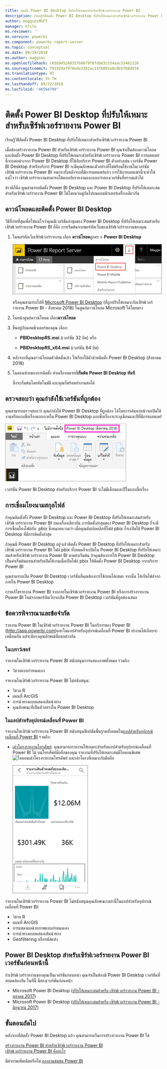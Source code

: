 ```yaml
---
title: ติดตั้ง Power BI Desktop ที่ปรับให้เหมาะสำหรับเซิร์ฟเวอร์รายงาน Power BI
description: เรียนรู้วิธีติดตั้ง Power BI Desktop ที่ปรับให้เหมาะสำหรับเซิร์ฟเวอร์รายงาน Power BI
author: maggiesMSFT
manager: kfile
ms.reviewer: ''
ms.service: powerbi
ms.component: powerbi-report-server
ms.topic: conceptual
ms.date: 09/19/2018
ms.author: maggies
ms.openlocfilehash: c65b945260357b0679f8fdb83c534aac53481126
ms.sourcegitcommit: 70192daf070ede3382ac13f6001e0c8b5fb8d934
ms.translationtype: HT
ms.contentlocale: th-TH
ms.lasthandoff: 09/22/2018
ms.locfileid: "46564796"
---
```

# <a name="install-power-bi-desktop-optimized-for-power-bi-report-server"></a>ติดตั้ง Power BI Desktop ที่ปรับให้เหมาะสำหรับเซิร์ฟเวอร์รายงาน Power BI
เรียนรู้วิธีติดตั้ง Power BI Desktop ที่ปรับให้เหมาะสำหรับเซิร์ฟเวอร์รายงาน Power BI

เมื่อต้องสร้างรายงาน Power BI สำหรับเซิร์ฟเวอร์รายงาน Power BI คุณจำเป็นต้องดาวน์โหลดและติดตั้ง Power BI Desktop ที่ปรับให้เหมาะสำหรับเซิร์ฟเวอร์รายงาน Power BI การเผยแพร่นี้จะแตกต่างจาก Power BI Desktop ที่ใช้กับบริการ Power BI ตัวอย่างเช่น เวอร์ชัน Power BI Desktop สำหรับบริการ Power BI จะมีคุณลักษณะตัวอย่างที่ไม่พร้อมใช้งานในเวอร์ชันเซิร์ฟเวอร์รายงาน Power BI จนกระทั่งหลังจากที่มีการเผยแพร่แล้ว การใช้การเผยแพรนี้จะทำให้แน่ใจว่า เซิร์ฟเวอร์รายงานสามารถโต้ตอบกับรายงานและแบบจำลองเวอร์ชันที่ทราบแล้วได้ 

ข่าวดีก็คือ คุุณสามารถติดตั้ง Power BI Desktop และ Power BI Desktop ที่ปรับให้เหมาะสมสำหรับเซิร์ฟเวอร์รายงาน Power BI ได้โดยควบคู่กันไปบนคอมพิวเตอร์เครื่องเดียวกัน

## <a name="download-and-install-power-bi-desktop"></a>ดาวน์โหลดและติดตั้ง Power BI Desktop

วิธีที่ง่ายที่สุดเพื่อให้แน่ใจว่าคุณมีเวอร์ชันล่าสุดของ Power BI Desktop ที่ปรับให้เหมาะสมสำหรับเซิร์ฟเวอร์รายงาน Power BI ก็คือ การเริ่มต้นจากพอร์ทัลเว็บของเซิร์ฟเวอร์รายงานของคุณ

1. ในพอร์ทัลเว็บเซิร์ฟเวอร์รายงาน เลือก **ดาวน์โหลด**ลูกศร > **Power BI Desktop**

    ![ดาวน์โหลด Power BI Desktop จากพอร์ทัลของเว็บ](media/install-powerbi-desktop/report-server-download-web-portal.png)

    หรือคุณสามารถไปที่ [Microsoft Power BI Desktop](https://www.microsoft.com/en-us/download/details.aspx?id=57271) (ที่ถูกปรับให้เหมาะกับเซิร์ฟเวอร์รายงาน Power BI - สิงหาคม 2018) ในศูนย์ดาวน์โหลด Microsoft ได้โดยตรง

2. ในหน้าศูนย์ดาวน์โหลด เลือก**ดาวน์โหลด**

3. ขึ้นอยู่กับคอมพิวเตอร์ของคุณ เลือก: 

    - **PBIDesktopRS.msi** (เวอร์ชัน 32 บิต) หรือ

    - **PBIDesktopRS_x64.msi** (เวอร์ชัน 64 บิต)

1. หลังจากที่คุณดาวน์โหลดตัวติดตั้งแล้ว ให้เรียกใช้ตัวช่วยติดตั้ง Power BI Desktop (สิงหาคม 2018)

2. ในตอนท้ายของการติดตั้ง ทำเครื่องหมายที่**เริ่มต้น Power BI Desktop ทันที**
   
    ซึ่งจะเริ่มต้นโดยอัตโนมัติ และคุณก็พร้อมทำงานต่อได้

## <a name="verify-you-are-using-the-correct-version"></a>ตรวจสอบว่า คุณกำลังใช้เวอร์ชันที่ถูกต้อง
คุณสามารถตรวจสอบว่า คุณกำลังใช้ Power BI Desktop ที่ถูกต้อง ได้โดยการค้นหาหน้าจอเปิดใช้งานหรือแถบชื่อเรื่องแถบภายใน Power BI Desktop แถบชื่อเรื่องจะระบุเดือนและปีที่มีการเผยแพร่

![แถบชื่อเรื่องสำหรับ Power BI Desktop ที่ปรับให้เหมาะสำหรับเซิร์ฟเวอร์รายงาน Power BI](media/install-powerbi-desktop/power-bi-report-server-desktop-august-2018.png)

เวอร์ชัน Power BI Desktop สำหรับบริการ Power BI จะไม่มีเดือนและปีในแถบชื่อเรื่อง

## <a name="file-extension-association"></a>การเชื่อมโยงนามสกุลไฟล์
ถ้าคุณติดตั้งทั้ง Power BI Desktop และ Power BI Desktop ที่ปรับให้เหมาะสมสำหรับเซิร์ฟเวอร์รายงาน Power BI บนเครื่องเดียวกัน การติดตั้งล่าสุดของ Power BI Desktop ก็จะมีการเชื่อมโยงไฟล์กับ .pbix ซึ่งหมายความว่า เมื่อคุณดับเบิลคลิกที่ไฟล์ pbix ก็จะเปิดใช้ Power BI Desktop ที่มีการติดตั้งล่าสุด

ถ้าคุณมี Power BI Desktop อยู่ แล้วติดตั้ง Power BI Desktop ที่ปรับให้เหมาะสำหรับเซิร์ฟเวอร์รายงาน Power BI ไฟล์ pbix ทั้งหมดก็จะเปิดใน Power BI Desktop ที่ปรับให้เหมาะสมสำหรับเซิร์ฟเวอร์รายงาน Power BI ตามค่าเริ่มต้น ถ้าคุณต้องการให้ Power BI Desktop เป็นค่าเริ่มต้นแทนสำหรับเปิดใช้งานเมื่อเปิดไฟล์ pbix ให้ติดตั้ง Power BI Desktop จากบริการ Power BI

คุณสามารถเปิด Power BI Desktop เวอร์ชันที่คุณต้องการใช้ก่อนได้เสมอ จากนั้น ให้เปิดไฟล์จากภายใน Power BI Desktop

การแก้ไขรายงาน Power BI จากภายในเซิร์ฟเวอร์รายงาน Power BI หรือการสร้างรายงาน Power BI ใหม่จากพอร์ทัลเว็บจะเปิด Power BI Desktop เวอร์ชันที่ถูกต้องเสมอ

## <a name="considerations-and-limitations"></a>ข้อควรพิจารณาและข้อจำกัด
รายงาน Power BI ในเซิร์ฟเวอร์รายงาน Power BI ในบริการของ Power BI (http://app.powerbi.com)และในแอปสำหรับอุปกรณ์เคลื่อนที่ Power BI ทำงานได้เกือบจะเหมือนกัน แต่จะมีบางคุณลักษณ์ที่แตกต่างกัน

### <a name="in-a-browser"></a>ในเบราว์เซอร์
รายงานในเซิร์ฟเวอร์รายงาน Power BI สนับสนุนการแสดงภาพทั้งหมด รวมถึง:

* วิชวลแบบกำหนดเอง

รายงานในเซิร์ฟเวอร์รายงาน Power BI ไม่สนับสนุน:

* วิชวล R
* แผนที่ ArcGIS
* การนำทางแบบแสดงเส้นนำทาง
* คุณลักษณะที่เป็นตัวอย่างใน Power BI Desktop

### <a name="in-the-power-bi-mobile-apps"></a>ในแอปสำหรับอุปกรณ์เคลื่อนที่ Power BI
รายงานในเซิร์ฟเวอร์รายงาน Power BI สนับสนุนฟังก์ชันพื้นฐานทั้งหมดใน[แอปสำหรับอุปกรณ์เคลื่อนที่ Power BI](../consumer/mobile/mobile-apps-for-mobile-devices.md) รวมถึง:

* [เค้าโครงรายงานโทรศัพท์](../desktop-create-phone-report.md): คุณสามารถรายงานให้เหมาะสำหรับแอปสำหรับอุปกรณ์เคลื่อนที่ Power BI ได้ บนโทรศัพท์มือถือของคุณ รายงานที่ปรับให้เหมาะสมมีไอคอนพิเศษ ![ไอคอนเค้าโครงรายงานโทรศัพท์](media/install-powerbi-desktop/power-bi-rs-mobile-optimized-icon.png) และเค้าโครงที่เหมาะกับมือถือ
  
    ![รายงานที่ปรับให้เหมาะสมสำหรับมือถือ](media/install-powerbi-desktop/power-bi-rs-mobile-optimized-report.png)

รายงานในเซิร์ฟเวอร์รายงาน Power BI ไม่สนับสนุนคุณลักษณะเหล่านี้ในแอปสำหรับอุปกรณ์เคลื่อนที่ Power BI:

* วิชวล R
* แผนที่ ArcGIS
* การแสดงผลด้วยภาพแบบกำหนดเอง
* การนำทางแบบแสดงเส้นนำทาง
* Geofiltering หรือรหัสแท่ง

## <a name="power-bi-desktop-for-earlier-versions-of-power-bi-report-server"></a>Power BI Desktop สำหรับเซิร์ฟเวอร์รายงาน Power BI เวอร์ชันก่อนหน้านี้

ถ้าเซิร์ฟเวอร์รายงานของคุณเป็นเวอร์ชันก่อนหน้า คุณจำเป็นต้องมี Power BI Desktop เวอร์ชันที่สอดคล้องกัน ในที่นี้ มีสองเวอร์ชันก่อนหน้า

- Microsoft Power BI Desktop ([ปรับให้เหมาะสมสำหรับ เซิร์ฟเวอร์รายงาน Power BI - ตุลาคม 2017](https://www.microsoft.com/download/details.aspx?id=56136))
- Microsoft Power BI Desktop ([ปรับให้เหมาะสมสำหรับ เซิร์ฟเวอร์รายงาน Power BI - มิถุนายน 2017](https://www.microsoft.com/download/details.aspx?id=55330))

## <a name="next-steps"></a>ขั้นตอนถัดไป
หลังจากที่ติดตั้ง Power BI Desktop แล้ว คุณสามารถเริ่มการสร้างรายงาน Power BI ได้

[สร้างรายงาน Power BI สำหรับเซิร์ฟเวอร์รายงาน Power BI](quickstart-create-powerbi-report.md)  
[เซิร์ฟเวอร์รายงาน Power BI คืออะไร](get-started.md)

มีคำถามเพิ่มเติมหรือไม่ [ลองถามชุมชน Power BI](https://community.powerbi.com/)

